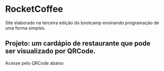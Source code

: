 # RocketCoffee
 Site elaborado na terceira edição do bootcamp ensinando programação de uma forma simples.  
 
 Projeto: um cardápio de restaurante que pode ser visualizado por QRCode. 
-
 Acesse pelo QRCode abaixo 
